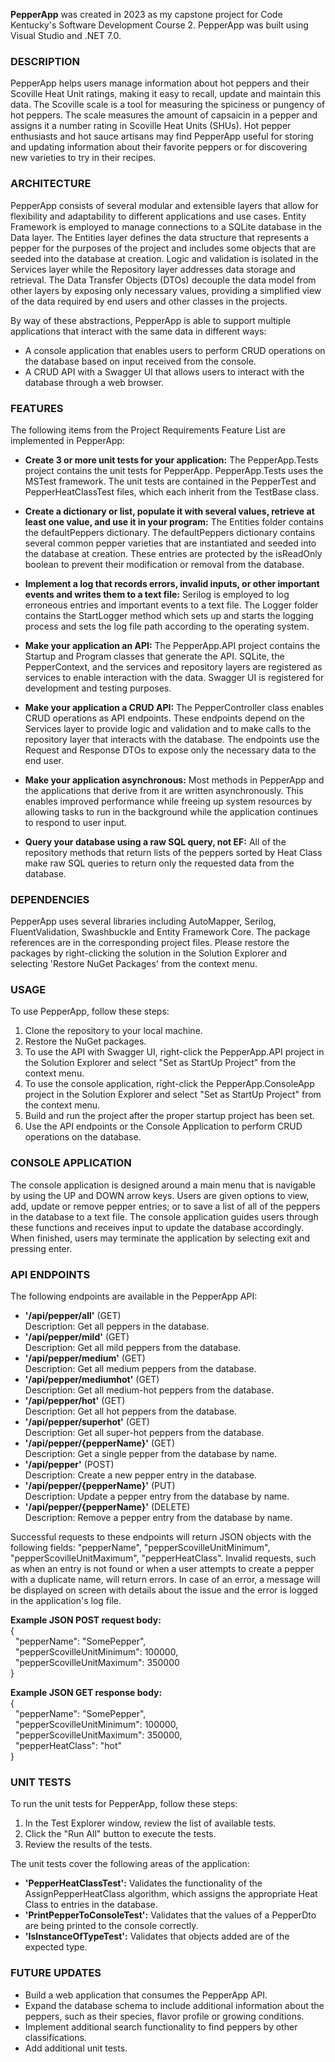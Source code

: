 **PepperApp** was created in 2023 as my capstone project for Code Kentucky's Software Development Course 2.
PepperApp was built using Visual Studio and .NET 7.0.

### DESCRIPTION
PepperApp helps users manage information about hot peppers and their Scoville Heat Unit ratings, making it easy to recall, update and maintain this data.
The Scoville scale is a tool for measuring the spiciness or pungency of hot peppers.
The scale measures the amount of capsaicin in a pepper and assigns it a number rating in Scoville Heat Units (SHUs).
Hot pepper enthusiasts and hot sauce artisans may find PepperApp useful for storing and updating information about their favorite peppers or for discovering new varieties to try in their recipes.

### ARCHITECTURE
PepperApp consists of several modular and extensible layers that allow for flexibility and adaptability to different applications and use cases.
Entity Framework is employed to manage connections to a SQLite database in the Data layer.
The Entities layer defines the data structure that represents a pepper for the purposes of the project and includes some objects that are seeded into the database at creation.
Logic and validation is isolated in the Services layer while the Repository layer addresses data storage and retrieval.
The Data Transfer Objects (DTOs) decouple the data model from other layers by exposing only necessary values, providing a simplified view of the data required by end users and other classes in the projects.

By way of these abstractions, PepperApp is able to support multiple applications that interact with the same data in different ways:
- A console application that enables users to perform CRUD operations on the database based on input received from the console.
- A CRUD API with a Swagger UI that allows users to interact with the database through a web browser.

### FEATURES
The following items from the Project Requirements Feature List are implemented in PepperApp:

- **Create 3 or more unit tests for your application:** The PepperApp.Tests project contains the unit tests for PepperApp. 
PepperApp.Tests uses the MSTest framework.
The unit tests are contained in the PepperTest and PepperHeatClassTest files, which each inherit from the TestBase class.

- **Create a dictionary or list, populate it with several values, retrieve at least one value, and use it in your program:** The Entities folder contains the defaultPeppers dictionary.
The defaultPeppers dictionary contains several common pepper varieties that are instantiated and seeded into the database at creation.
These entries are protected by the isReadOnly boolean to prevent their modification or removal from the database.

- **Implement a log that records errors, invalid inputs, or other important events and writes them to a text file:** Serilog is employed to log erroneous entries and important events to a text file.
The Logger folder contains the StartLogger method which sets up and starts the logging process and sets the log file path according to the operating system.

- **Make your application an API:** The PepperApp.API project contains the Startup and Program classes that generate the API.
SQLite, the PepperContext, and the services and repository layers are registered as services to enable interaction with the data.
Swagger UI is registered for development and testing purposes.

- **Make your application a CRUD API:** The PepperController class enables CRUD operations as API endpoints.
These endpoints depend on the Services layer to provide logic and validation and to make calls to the repository layer that interacts with the database.
The endpoints use the Request and Response DTOs to expose only the necessary data to the end user.

- **Make your application asynchronous:** Most methods in PepperApp and the applications that derive from it are written asynchronously.
This enables improved performance while freeing up system resources by allowing tasks to run in the background while the application continues to respond to user input.

- **Query your database using a raw SQL query, not EF:** All of the repository methods that return lists of the peppers sorted by Heat Class make raw SQL queries to return only the requested data from the database.

### DEPENDENCIES
PepperApp uses several libraries including AutoMapper, Serilog, FluentValidation, Swashbuckle and Entity Framework Core.
The package references are in the corresponding project files.
Please restore the packages by right-clicking the solution in the Solution Explorer and selecting 'Restore NuGet Packages' from the context menu.

### USAGE
To use PepperApp, follow these steps:
1. Clone the repository to your local machine.
2. Restore the NuGet packages.
3. To use the API with Swagger UI, right-click the PepperApp.API project in the Solution Explorer and select "Set as StartUp Project" from the context menu.
4. To use the console application, right-click the PepperApp.ConsoleApp project in the Solution Explorer and select "Set as StartUp Project" from the context menu.
5. Build and run the project after the proper startup project has been set.
6. Use the API endpoints or the Console Application to perform CRUD operations on the database.

### CONSOLE APPLICATION
The console application is designed around a main menu that is navigable by using the UP and DOWN arrow keys.
Users are given options to view, add, update or remove pepper entries; or to save a list of all of the peppers in the database to a text file.
The console application guides users through these functions and receives input to update the database accordingly.
When finished, users may terminate the application by selecting exit and pressing enter.

### API ENDPOINTS
The following endpoints are available in the PepperApp API:  
- **'/api/pepper/all'**  (GET)  
	Description: Get all peppers in the database.    		
- **'/api/pepper/mild'** (GET)  
	Description: Get all mild peppers from the database.  
- **'/api/pepper/medium'** (GET)  
	Description: Get all medium peppers from the database.  
- **'/api/pepper/mediumhot'** (GET)  
	Description: Get all medium-hot peppers from the database.
- **'/api/pepper/hot'** (GET)  
	Description: Get all hot peppers from the database.
- **'/api/pepper/superhot'** (GET)  
	Description: Get all super-hot peppers from the database.
- **'/api/pepper/{pepperName}'** (GET)  
	Description: Get a single pepper from the database by name.
- **'/api/pepper'**	(POST)  
	Description: Create a new pepper entry in the database.
- **'/api/pepper/{pepperName}'** (PUT)  
	Description: Update a pepper entry from the database by name.
- **'/api/pepper/{pepperName}'** (DELETE)  
	Description: Remove a pepper entry from the database by name.

Successful requests to these endpoints will return JSON objects with the following fields: "pepperName", "pepperScovilleUnitMinimum", "pepperScovilleUnitMaximum", "pepperHeatClass".
Invalid requests, such as when an entry is not found or when a user attempts to create a pepper with a duplicate name, will return errors.
In case of an error, a message will be displayed on screen with details about the issue and the error is logged in the application's log file.

**Example JSON POST request body:**  
{  
&nbsp;&nbsp;"pepperName": "SomePepper",  
&nbsp;  "pepperScovilleUnitMinimum": 100000,  
&nbsp;  "pepperScovilleUnitMaximum": 350000  
}

**Example JSON GET response body:**  
{  
&nbsp;  "pepperName": "SomePepper",  
&nbsp;  "pepperScovilleUnitMinimum": 100000,  
&nbsp;  "pepperScovilleUnitMaximum": 350000,  
&nbsp;  "pepperHeatClass": "hot"  
}  

### UNIT TESTS
To run the unit tests for PepperApp, follow these steps:
1. In the Test Explorer window, review the list of available tests.
2. Click the "Run All" button to execute the tests.
3. Review the results of the tests.

The unit tests cover the following areas of the application:
- **'PepperHeatClassTest':** Validates the functionality of the AssignPepperHeatClass algorithm, which assigns the appropriate Heat Class to entries in the database.
- **'PrintPepperToConsoleTest':** Validates that the values of a PepperDto are being printed to the console correctly.
- **'IsInstanceOfTypeTest':** Validates that objects added are of the expected type.

### FUTURE UPDATES
- Build a web application that consumes the PepperApp API.
- Expand the database schema to include additional information about the peppers, such as their species, flavor profile or growing conditions.
- Implement additional search functionality to find peppers by other classifications.
- Add additional unit tests.
